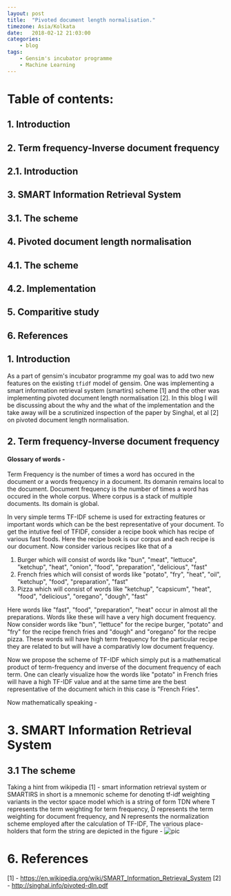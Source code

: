```yaml
---
layout: post
title:  "Pivoted document length normalisation."
timezone: Asia/Kolkata
date:   2018-02-12 21:03:00
categories:
    - blog
tags:
    - Gensim's incubator programme
    - Machine Learning
---
```

# Table of contents:
## 1. Introduction
## 2. Term frequency-Inverse document frequency
##   2.1. Introduction
## 3. SMART Information Retrieval System
##   3.1. The scheme
## 4. Pivoted document length normalisation
##   4.1. The scheme
##   4.2. Implementation
## 5. Comparitive study
## 6. References


## 1. Introduction
As a part of gensim's incubator programme my goal was to add two new features on the existing `tfidf` model of gensim. One was implementing a
smart information retrieval system (smartirs) scheme [1] and the other was implementing pivoted document length normalisation [2]. In this blog I will be discussing about the why and the what of the implementation and the take away will be a scrutinized inspection of the paper by Singhal, et al [2] on pivoted document length normalisation.

## 2. Term frequency-Inverse document frequency
#### Glossary of words -
Term Frequency is the number of times a word has occured in the document or a words frequency in a document. Its domanin remains local to the document.
Document frequency is the number of times a word has occured in the whole corpus. Where corpus is a stack of multiple documents. Its domain is global.

In very simple terms TF-IDF scheme is used for extracting features or important words which can be the best representative of your document. To get the intutive feel of TFIDF, consider a recipe book which has recipe of various fast foods.
Here the recipe book is our corpus and each recipe is our document. Now consider various recipes like that of a
1. Burger which will consist of words like "bun", "meat", "lettuce", "ketchup", "heat", "onion", "food", "preparation", "delicious", "fast"
2. French fries which will consist of words like "potato", "fry", "heat", "oil", "ketchup", "food", "preparation", "fast"
3. Pizza which will consist of words like "ketchup", "capsicum", "heat", "food", "delicious", "oregano", "dough", "fast"

Here words like "fast", "food", "preparation", "heat" occur in almost all the preparations. Words like these will have a very high document frequency. Now consider words like "bun", "lettuce" for the recipe burger, "potato" and "fry" for the recipe french fries and "dough" and "oregano" for the recipe pizza. These words will have high term frequency for the particular recipe they are related to but will have a comparativly low document frequency.

Now we propose the scheme of TF-IDF which simply put is a mathematical product of term-frequency and inverse of the document frequency of each term. One can clearly visualize how the words like "potato" in French fries will have a high TF-IDF value and at the same time are the best representative of the document which in this case is "French Fries".

Now mathematically speaking -  


# 3. SMART Information Retrieval System
## 3.1 The scheme
Taking a hint from wikipedia [1] - smart information retrieval system or SMARTIRS in short is a mnemonic scheme for denoting tf-idf weighting variants in the vector space model which is a string of form TDN where T represents the term weighting for term frequency, D represents the term weighting for document frequency, and N represents the normalization scheme employed after the calculation of TF-IDF, The various place-holders that form the string are depicted in the figure - ![pic](/home/markroxor/Pictures/smartirs.png)

# 6. References
[1] - https://en.wikipedia.org/wiki/SMART_Information_Retrieval_System
[2] - http://singhal.info/pivoted-dln.pdf
